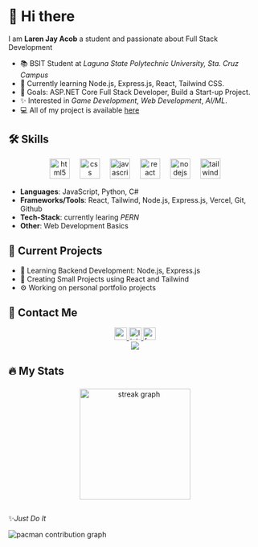
# 👋 Hi there

I am **Laren Jay Acob** a student and passionate about Full Stack Development

- 📚 BSIT Student at *Laguna State Polytechnic University, Sta. Cruz Campus*
- 🌱 Currently learning Node.js, Express.js, React, Tailwind CSS.
- 🎯 Goals: ASP.NET Core Full Stack Developer, Build a Start-up Project.
- ✨ Interested in *Game Development*, *Web Development*, *AI/ML*.
- 💻 All of my project is available [here](https://acoblaren-portfolio-v1.vercel.app/)


## 🛠 Skills

<div align="center">
  <img src="https://cdn.jsdelivr.net/gh/devicons/devicon/icons/html5/html5-original.svg" height="40" alt="html5 logo"  />
  <img width="12" />
  <img src="https://cdn.jsdelivr.net/gh/devicons/devicon/icons/css3/css3-original.svg" height="40" alt="css logo"  />
  <img width="12" />
  <img src="https://cdn.jsdelivr.net/gh/devicons/devicon/icons/javascript/javascript-original.svg" height="40" alt="javascript logo"  />
  <img width="12" />
  <img src="https://cdn.jsdelivr.net/gh/devicons/devicon/icons/react/react-original.svg" height="40" alt="react logo"  />
  <img width="12" />
  <img src="https://cdn.simpleicons.org/nodedotjs/339933" height="40" alt="nodejs logo"  />
  <img width="12" />
  <img src="https://cdn.simpleicons.org/tailwindcss/06B6D4" height="40" alt="tailwindcss logo"  />
</div>

- **Languages**: JavaScript, Python, C#
- **Frameworks/Tools**: React, Tailwind, Node.js, Express.js, Vercel, Git, Github
- **Tech-Stack**: currently learing *PERN*
- **Other**: Web Development Basics

## 📌 Current Projects

- 📖 Learning Backend Development: Node.js, Express.js
- 🔨 Creating Small Projects using React and Tailwind
- ⚙ Working on personal portfolio projects

## 📱 Contact Me

<div align="center">
  <a href="acoblaren2006@gmail.com" target="_blank">
    <img src="https://img.shields.io/static/v1?message=Gmail&logo=gmail&label=&color=D14836&logoColor=white&labelColor=&style=for-the-badge" height="25" alt="gmail logo"  />
  </a>
  <a href="https://www.linkedin.com/in/laren-jay-acob-642824314?utm_source=share&utm_campaign=share_via&utm_content=profile&utm_medium=android_app" target="_blank">
    <img src="https://img.shields.io/static/v1?message=LinkedIn&logo=linkedin&label=&color=0077B5&logoColor=white&labelColor=&style=for-the-badge" height="25" alt="linkedin logo"  />
  </a>
  <a href="https://www.facebook.com/share/19qg8NvrWt/" target="_blank">
    <img src="https://img.shields.io/static/v1?message=Facebook&logo=facebook&label=&color=1877F2&logoColor=white&labelColor=&style=for-the-badge" height="25" alt="facebook logo"  />
  </a>
</div>
<div align="center">
  <img src="https://visitor-badge.laobi.icu/badge?page_id=Laren-Jay-Acob.Laren-Jay-Acob&"  />
</div>

## 🔥 My Stats

###

<div align="center">
  <img src="https://streak-stats.demolab.com?user=Laren-Jay-Acob&locale=en&mode=daily&theme=dark&hide_border=false&border_radius=5&order=3" height="220" alt="streak graph"  />
</div>

###

##
 ✨*Just Do It*

 <picture>
  <source media="(prefers-color-scheme: dark)" srcset="https://raw.githubusercontent.com/Laren-Jay-Acob/Laren-Jay-Acob/output/pacman-contribution-graph-dark.svg">
  <source media="(prefers-color-scheme: light)" srcset="https://raw.githubusercontent.com/Laren-Jay-Acob/Laren-Jay-Acob/output/pacman-contribution-graph.svg">
  <img alt="pacman contribution graph" src="https://raw.githubusercontent.com/Laren-Jay-Acob/Laren-Jay-Acob/output/pacman-contribution-graph.svg">
</picture>

###





